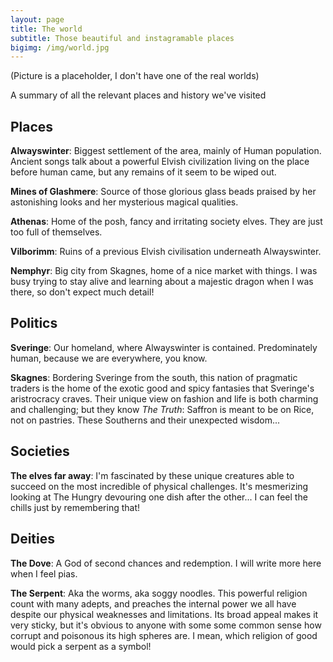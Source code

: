 ```yaml
---
layout: page
title: The world
subtitle: Those beautiful and instagramable places
bigimg: /img/world.jpg
---
```

(Picture is a placeholder, I don't have one of the real worlds)

A summary of all the relevant places and history we've visited

## Places

**Alwayswinter**: Biggest settlement of the area, mainly of Human population. Ancient songs talk about a powerful Elvish civilization living on the place before human came, but any remains of it seem to be wiped out.

**Mines of Glashmere**: Source of those glorious glass beads praised by her astonishing looks and her mysterious magical qualities.

**Athenas**: Home of the posh, fancy and irritating society elves. They are just too full of themselves. 

**Vilborimm**: Ruins of a previous Elvish civilisation underneath Alwayswinter.

**Nemphyr**: Big city from Skagnes, home of a nice market with things. I was busy trying to stay alive and learning about a majestic dragon when I was there, so don't expect much detail!

## Politics

**Sveringe**: Our homeland, where Alwayswinter is contained. Predominately human, because we are everywhere, you know.

**Skagnes**: Bordering Sveringe from the south, this nation of pragmatic traders is the home of the exotic good and spicy fantasies that Sveringe's aristrocracy craves. Their unique view on fashion and life is both charming and challenging; but they know *The Truth*: Saffron is meant to be on Rice, not on pastries. These Southerns and their unexpected wisdom...

## Societies

**The elves far away**: I'm fascinated by these unique creatures able to succeed on the most incredible of physical challenges. It's mesmerizing looking at The Hungry devouring one dish after the other... I can feel the chills just by remembering that! 

## Deities

**The Dove**: A God of second chances and redemption. I will write more here when I feel pias.

**The Serpent**: Aka the worms, aka soggy noodles. This powerful religion count with many adepts, and preaches the internal power we all have despite our physical weaknesses and limitations. Its broad appeal makes it very sticky, but it's obvious to anyone with some some common sense how corrupt and poisonous its high spheres are. I mean, which religion of good would pick a serpent as a symbol!